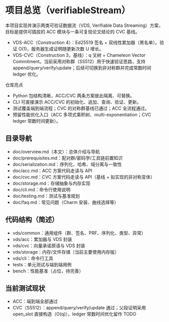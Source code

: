 # 项目总览（verifiableStream）

本项目实现并演示两类可验证数据流（VDS, Verifiable Data Streaming）方案，目标是提供可插拔的 ACC 模块与一条可复现论文结论的 CVC 基线。

- VDS-ACC（Construction 4）：Ed25519 签名 + 双线性累加器（黑名单）。验证 O(1)，服务器生成证明随更新次数 U 增长。
- VDS-CVC（Construction 3，基线）：q 叉树 + Chameleon Vector Commitment。当前采用对称群（SS512）用于快速验证思路，支持 append/query/verify/update；后续可切换到非对称群并完成常数时间 ledger 优化。

仓库亮点
- Python 包结构清晰，ACC/CVC 两条方案彼此隔离、可替换。
- CLI 可直接演示 ACC/CVC 的初始化、追加、查询、验证、更新。
- 测试覆盖端到端流程；CVC 的对称群基线已通过；ACC 全流程通过。
- 预留性能优化入口（ACC 多项式乘积树、multi-exponentiation；CVC ledger 常数时间更新）。

## 目录导航

- doc/overview.md（本文）：总体介绍与导航
- doc/prerequisites.md：配对群/密码学/工具链前置知识
- doc/serialization.md：序列化、哈希、域分离与一致性
- doc/acc.md：ACC 方案代码走读与 API
- doc/cvc.md：CVC 方案代码走读与 API（基线 + 拟实现的非对称变体）
- doc/storage.md：存储抽象与内存实现
- doc/cli.md：命令行使用说明
- doc/testing.md：测试与基准规划
- doc/faq.md：常见问题（Charm 安装、曲线选择等）

## 代码结构（简述）

- vds/common：通用组件（群、签名、PRF、序列化、类型、异常）
- vds/acc：累加器与 VDS 封装
- vds/cvc：向量承诺原语与 VDS 封装
- vds/storage：内存/文件存储（当前主要使用内存版）
- vds/cli：命令行工具
- tests：单元测试与端到端用例
- bench：性能基准（占位，待完善）

## 当前测试现状

- ACC：端到端全部通过
- CVC（SS512）：append/query/verify/update 通过；父段证明采用 open_slot 直接构造（O(q)），ledger 常数时间优化留作 TODO

